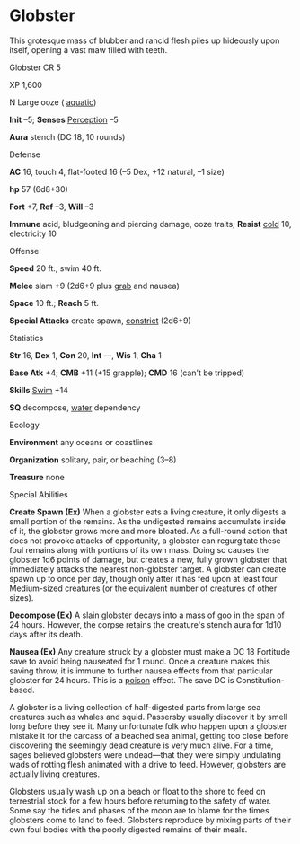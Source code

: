 # Globster

This grotesque mass of blubber and rancid flesh piles up hideously upon itself, opening a vast maw filled with teeth.

Globster CR 5

XP 1,600

N Large ooze ( [aquatic](/pathfinderRPG/prd/monsters/creatureTypes.html#_aquatic-subtype))

**Init** –5; **Senses** [Perception](/pathfinderRPG/prd/skills/perception.html#_perception) –5

**Aura** stench (DC 18, 10 rounds)

Defense

**AC** 16, touch 4, flat-footed 16 (–5 Dex, +12 natural, –1 size)

**hp** 57 (6d8+30)

**Fort** +7, **Ref** –3, **Will** –3

**Immune** acid, bludgeoning and piercing damage, ooze traits; **Resist** [cold](/pathfinderRPG/prd/monsters/creatureTypes.html#_cold-subtype) 10, electricity 10

Offense

**Speed** 20 ft., swim 40 ft.

**Melee** slam +9 (2d6+9 plus [grab](/pathfinderRPG/prd/monsters/universalMonsterRules.html#_grab) and nausea)

**Space** 10 ft.; **Reach** 5 ft.

**Special Attacks** create spawn, [constrict](/pathfinderRPG/prd/monsters/universalMonsterRules.html#_constrict) (2d6+9)

Statistics

**Str** 16, **Dex** 1, **Con** 20, **Int** —, **Wis** 1, **Cha** 1

**Base Atk** +4; **CMB** +11 (+15 grapple); **CMD** 16 (can't be tripped)

**Skills** [Swim](/pathfinderRPG/prd/skills/swim.html#_swim) +14

**SQ** decompose, [water](/pathfinderRPG/prd/monsters/creatureTypes.html#_water-subtype) dependency

Ecology

**Environment** any oceans or coastlines

**Organization** solitary, pair, or beaching (3–8)

**Treasure** none

Special Abilities

**Create Spawn (Ex)** When a globster eats a living creature, it only digests a small portion of the remains. As the undigested remains accumulate inside of it, the globster grows more and more bloated. As a full-round action that does not provoke attacks of opportunity, a globster can regurgitate these foul remains along with portions of its own mass. Doing so causes the globster 1d6 points of damage, but creates a new, fully grown globster that immediately attacks the nearest non-globster target. A globster can create spawn up to once per day, though only after it has fed upon at least four Medium-sized creatures (or the equivalent number of creatures of other sizes).

**Decompose (Ex)** A slain globster decays into a mass of goo in the span of 24 hours. However, the corpse retains the creature's stench aura for 1d10 days after its death.

**Nausea (Ex)** Any creature struck by a globster must make a DC 18 Fortitude save to avoid being nauseated for 1 round. Once a creature makes this saving throw, it is immune to further nausea effects from that particular globster for 24 hours. This is a [poison](/pathfinderRPG/prd/monsters/universalMonsterRules.html#_poison-(ex-or-su)) effect. The save DC is Constitution-based.

A globster is a living collection of half-digested parts from large sea creatures such as whales and squid. Passersby usually discover it by smell long before they see it. Many unfortunate folk who happen upon a globster mistake it for the carcass of a beached sea animal, getting too close before discovering the seemingly dead creature is very much alive. For a time, sages believed globsters were undead—that they were simply undulating wads of rotting flesh animated with a drive to feed. However, globsters are actually living creatures.

Globsters usually wash up on a beach or float to the shore to feed on terrestrial stock for a few hours before returning to the safety of water. Some say the tides and phases of the moon are to blame for the times globsters come to land to feed. Globsters reproduce by mixing parts of their own foul bodies with the poorly digested remains of their meals.

